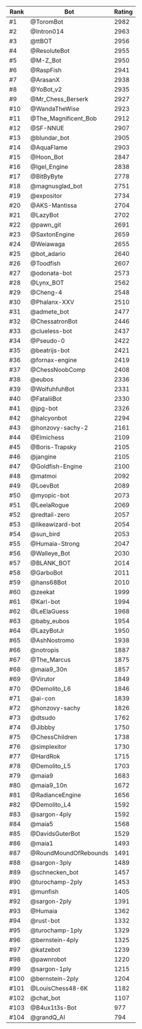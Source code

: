 Rank|Bot|Rating
---|---|---
#1|@ToromBot|2982
#2|@Intron014|2963
#3|@ttBOT|2956
#4|@ResoluteBot|2955
#5|@M-Z_Bot|2950
#6|@RaspFish|2941
#7|@ArasanX|2938
#8|@YoBot_v2|2935
#9|@Mr_Chess_Berserk|2927
#10|@WandaTheWise|2923
#11|@The_Magnificent_Bob|2912
#12|@SF-NNUE|2907
#13|@blundar_bot|2905
#14|@AquaFlame|2903
#15|@Hoon_Bot|2847
#16|@Igel_Engine|2838
#17|@BitByByte|2778
#18|@magnusglad_bot|2751
#19|@expositor|2734
#20|@AKS-Mantissa|2704
#21|@LazyBot|2702
#22|@pawn_git|2691
#23|@SaxtonEngine|2659
#24|@Weiawaga|2655
#25|@bot_adario|2640
#26|@Toodfish|2607
#27|@odonata-bot|2573
#28|@Lynx_BOT|2562
#29|@Cheng-4|2548
#30|@Phalanx-XXV|2510
#31|@admete_bot|2477
#32|@ChessatronBot|2446
#33|@clueless-bot|2437
#34|@Pseudo-0|2422
#35|@beatrijs-bot|2421
#36|@fornax-engine|2419
#37|@ChessNoobComp|2408
#38|@eubos|2336
#39|@WolfuhfuhBot|2331
#40|@FataliiBot|2330
#41|@jpg-bot|2326
#42|@halcyonbot|2294
#43|@honzovy-sachy-2|2161
#44|@Elmichess|2109
#45|@Boris-Trapsky|2105
#46|@jangine|2105
#47|@Goldfish-Engine|2100
#48|@matmoi|2092
#49|@LoevBot|2089
#50|@myopic-bot|2073
#51|@LeelaRogue|2069
#52|@redtail-zero|2057
#53|@likeawizard-bot|2054
#54|@sun_bird|2053
#55|@Humaia-Strong|2047
#56|@Walleye_Bot|2030
#57|@BLANK_BOT|2014
#58|@GarboBot|2011
#59|@hans68Bot|2010
#60|@zeekat|1999
#61|@Karl-bot|1994
#62|@LeElaGuess|1968
#63|@baby_eubos|1954
#64|@LazyBotJr|1950
#65|@AshNostromo|1938
#66|@notropis|1887
#67|@The_Marcus|1875
#68|@maia9_30n|1857
#69|@Virutor|1849
#70|@Demolito_L6|1846
#71|@ai-con|1839
#72|@honzovy-sachy|1826
#73|@dtsudo|1762
#74|@Jibbby|1750
#75|@ChessChildren|1738
#76|@simplexitor|1730
#77|@HardRok|1715
#78|@Demolito_L5|1703
#79|@maia9|1683
#80|@maia9_10n|1672
#81|@RadianceEngine|1656
#82|@Demolito_L4|1592
#83|@sargon-4ply|1592
#84|@maia5|1568
#85|@DavidsGuterBot|1529
#86|@maia1|1493
#87|@RoundMoundOfRebounds|1491
#88|@sargon-3ply|1489
#89|@schnecken_bot|1457
#90|@turochamp-2ply|1453
#91|@munfish|1405
#92|@sargon-2ply|1391
#93|@Humaia|1362
#94|@rust-bot|1332
#95|@turochamp-1ply|1329
#96|@bernstein-4ply|1325
#97|@katzebot|1239
#98|@pawnrobot|1220
#99|@sargon-1ply|1215
#100|@bernstein-2ply|1204
#101|@LouisChess48-6K|1182
#102|@chat_bot|1107
#103|@B4ux1t3s-Bot|977
#104|@grandQ_AI|794
